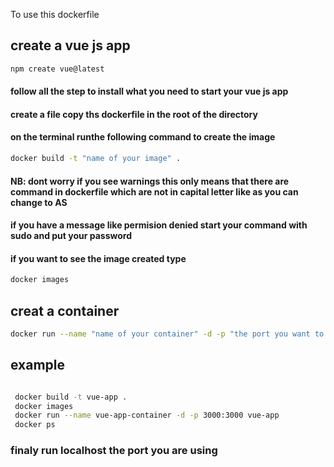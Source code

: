 To use this dockerfile

## create a vue js app 

```sh
npm create vue@latest

```
#### follow all the step to install what you need to start your vue js app

#### create a file copy ths dockerfile in the root of the directory

#### on the terminal runthe following command to create the image 

```sh
docker build -t "name of your image" .

```
#### NB: dont worry if you see warnings this only means that there are command in dockerfile which are not in capital letter like as you can change to AS

#### if you have a message like permision denied start your command with sudo and put your password

#### if you want to see the image created type

```sh
docker images

```
## creat a container 

```sh
docker run --name "name of your container" -d -p "the port you want to run vue js":80 "name of your image"

```

## example 

```sh

 docker build -t vue-app .
 docker images
 docker run --name vue-app-container -d -p 3000:3000 vue-app
 docker ps

 ```

### finaly run localhost the port you are using 
